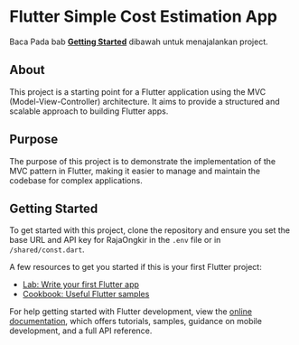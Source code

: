 # Flutter Simple Cost Estimation App
Baca Pada bab [**Getting Started**](https://github.com/alizaenazet/ongkir_estimation/blob/main/README.md#getting-started) dibawah untuk menajalankan project.


## About

This project is a starting point for a Flutter application using the MVC (Model-View-Controller) architecture. It aims to provide a structured and scalable approach to building Flutter apps.

## Purpose

The purpose of this project is to demonstrate the implementation of the MVC pattern in Flutter, making it easier to manage and maintain the codebase for complex applications.

## Getting Started

To get started with this project, clone the repository and ensure you set the base URL and API key for RajaOngkir in the `.env` file or in `/shared/const.dart`.

A few resources to get you started if this is your first Flutter project:

- [Lab: Write your first Flutter app](https://docs.flutter.dev/get-started/codelab)
- [Cookbook: Useful Flutter samples](https://docs.flutter.dev/cookbook)

For help getting started with Flutter development, view the
[online documentation](https://docs.flutter.dev/), which offers tutorials,
samples, guidance on mobile development, and a full API reference.
